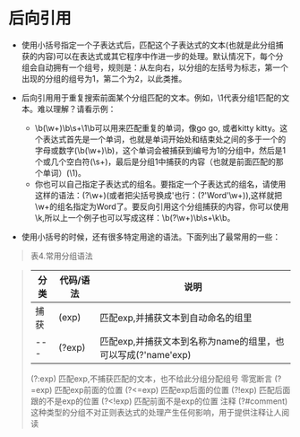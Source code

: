 # 后向引用

* 使用小括号指定一个子表达式后，匹配这个子表达式的文本(也就是此分组捕获的内容)可以在表达式或其它程序中作进一步的处理。默认情况下，每个分组会自动拥有一个组号，规则是：从左向右，以分组的左括号为标志，第一个出现的分组的组号为1，第二个为2，以此类推。

* 后向引用用于重复搜索前面某个分组匹配的文本。例如，\1代表分组1匹配的文本。难以理解？请看示例：
    * \b(\w+)\b\s+\1\b可以用来匹配重复的单词，像go go, 或者kitty kitty。这个表达式首先是一个单词，也就是单词开始处和结束处之间的多于一个的字母或数字(\b(\w+)\b)，这个单词会被捕获到编号为1的分组中，然后是1个或几个空白符(\s+)，最后是分组1中捕获的内容（也就是前面匹配的那个单词）(\1)。
    * 你也可以自己指定子表达式的组名。要指定一个子表达式的组名，请使用这样的语法：(?<Word>\w+)(或者把尖括号换成'也行：(?'Word'\w+)),这样就把\w+的组名指定为Word了。要反向引用这个分组捕获的内容，你可以使用\k<Word>,所以上一个例子也可以写成这样：\b(?<Word>\w+)\b\s+\k<Word>\b。

* 使用小括号的时候，还有很多特定用途的语法。下面列出了最常用的一些：

> 表4.常用分组语法

> | 分类 | 代码/语法 | 说明 |
> | --- | --- | --- |
> 捕获 | (exp) | 匹配exp,并捕获文本到自动命名的组里 |
> | --- | (?<name>exp) | 匹配exp,并捕获文本到名称为name的组里，也可以写成(?'name'exp) |
> (?:exp)	匹配exp,不捕获匹配的文本，也不给此分组分配组号
> 零宽断言	(?=exp)	匹配exp前面的位置
> (?<=exp)	匹配exp后面的位置
> (?!exp)	匹配后面跟的不是exp的位置
> (?<!exp)	匹配前面不是exp的位置
> 注释	(?#comment)	这种类型的分组不对正则表达式的处理产生任何影响，用于提供注释让人阅读
